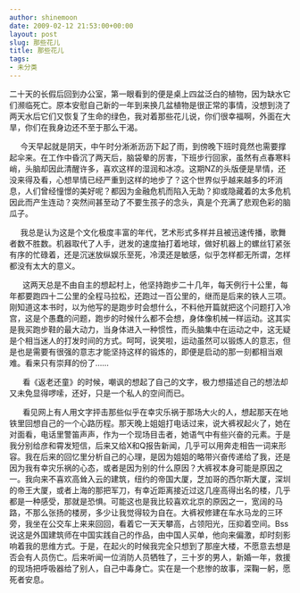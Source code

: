 ```yaml
---
author: shinemoon
date: 2009-02-12 21:53:00+00:00
layout: post
slug: 那些花儿
title: 那些花儿
tags:
- 未分类
---
```


二十天的长假后回到办公室，第一眼看到的便是桌上四盆泛白的植物，因为缺水它们濒临死亡。原本安慰自己新的一年到来换几盆植物是很正常的事情，没想到浇了两天水后它们又恢复了生命的绿色，我对着那些花儿说，你们很幸福啊，外面在大旱，你们在我身边还不至于那么干渴。  
  
     今天早起就是阴天，中午时分淅淅沥沥下起了雨，到傍晚下班时竟然也需要撑起伞来。在工作中昏沉了两天后，脑袋晕的厉害，下班步行回家，虽然有点春寒料峭，头脑却因此清醒许多，喜欢这样的湿润和冰凉。这期NZ的头版便是旱情，还没来得及看，心想旱情已经严重到这样的地步了？这个世界似乎越来越多的坏消息，人们曾经憧憬的美好呢？都因为金融危机而陷入无助？抑或隐藏着的太多危机因此而产生连动？突然间甚至动了不要生孩子的念头，真是个充满了悲观色彩的脑瓜子。  
  
     我总是认为这是个文化极度丰富的年代，艺术形式多样并且被迅速传播，歌舞者数不胜数。机器取代了人手，迸发的速度抽打着地球，做好机器上的螺丝钉紧张有序的忙碌着，还是沉迷放纵娱乐至死，冷漠还是敏感，似乎怎样都无所谓，怎样都没有太大的意义。  
  
      这两天总是不由自主的想起村上，他坚持跑步二十几年，每天例行十公里，每年都要跑四十二公里的全程马拉松，还跑过一百公里的，继而是后来的铁人三项。刚知道这本书时，以为他写的是跑步时会想什么，不料他开篇就把这个问题打入冷宫，这是个愚蠢的问题，跑步的时候什么都不会想，身体像机械一样运动。这其实是我买跑步鞋的最大动力，当身体进入一种惯性，而头脑集中在运动之中，这无疑是个相当迷人的打发时间的方式。呵呵，说笑啦，运动虽然可以锻炼人的意志，但是也是需要有很强的意志才能坚持这样的锻炼的，即便是启动的那一刻都相当艰难。看来只有崇拜的份了……  
  
      看《返老还童》的时候，嘲讽的想起了自己的文字，极力想描述自己的想法却又未免显得啰嗦，还好，只是一个私人的空间而已。  
  
      看见网上有人用文字抨击那些似乎在幸灾乐祸于那场大火的人，想起那天在地铁里回想自己的一个心路历程。那天晚上姐姐打电话过来，说大裤衩起火了，她在对面看，电话里警笛声声，作为一个现场目击者，她语气中有些兴奋的元素。于是我分别给彦和霄发短信，后来又给X和Q报告新闻，几乎可以用奔走相告一词来形容。我在后来的回忆里分析自己的心理，是因为姐姐的略带兴奋传递给了我，还是因为我有幸灾乐祸的心态，或者是因为别的什么原因？大裤衩本身可能是原因之一。我向来不喜欢高耸入云的建筑，纽约的帝国大厦，芝加哥的西尔斯大厦，深圳的帝王大厦，或者上海的那把军刀，有幸近距离接近过这几座高得出名的楼，几乎都是一种感受，那就是恐惧。可能这也是我比较喜欢北京的原因之一，宽阔的马路，不那么张扬的楼房，多少让我觉得较为自在。大裤衩修建在车水马龙的三环旁，我坐在公交车上来来回回，看着它一天天攀高，占领阳光，压抑着空间。Bss说这是外国建筑师在中国实践自己的作品，由中国人买单，他向来偏激，却时刻影响着我的思维方式。于是，在起火的时候我完全只想到了那座大楼，不愿意去想是否会有人员伤亡。后来听闻一位消防人员牺牲了，三十岁的男人，新婚一年，救援的现场把呼吸器给了别人，自己中毒身亡。实在是一个悲惨的故事，深鞠一躬，愿死者安息。

